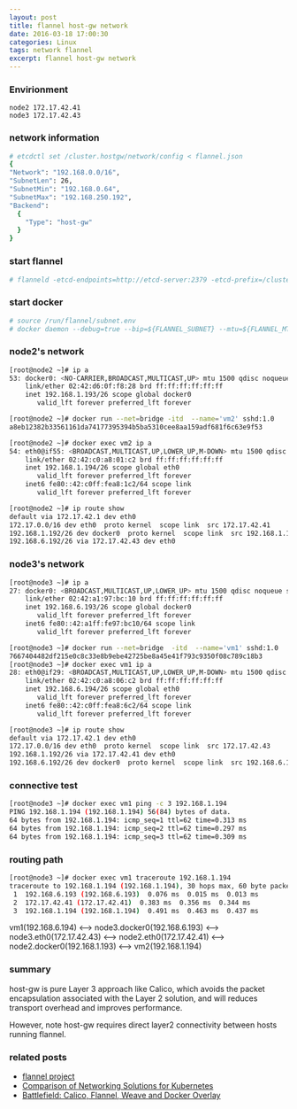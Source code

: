 ```yaml
---
layout: post
title: flannel host-gw network
date: 2016-03-18 17:00:30
categories: Linux
tags: network flannel
excerpt: flannel host-gw network
---
```


### Envirionment

```
node2 172.17.42.41
node3 172.17.42.43
```

### network information

```sh
# etcdctl set /cluster.hostgw/network/config < flannel.json                                             
{
"Network": "192.168.0.0/16",
"SubnetLen": 26,
"SubnetMin": "192.168.0.64",
"SubnetMax": "192.168.250.192",
"Backend": 
  {
    "Type": "host-gw"
  }
}
```

### start flannel

```sh
# flanneld -etcd-endpoints=http://etcd-server:2379 -etcd-prefix=/cluster.hostgw/network -logtostderr=true -v=3 &>> /var/log/flanneld &
```

### start docker

```sh
# source /run/flannel/subnet.env
# docker daemon --debug=true --bip=${FLANNEL_SUBNET} --mtu=${FLANNEL_MTU} --iptables=false --ip-masq=false --insecure-registry 10.193.1.158:5000 &>> /var/log/docker &
```

### node2's network

```sh
[root@node2 ~]# ip a
53: docker0: <NO-CARRIER,BROADCAST,MULTICAST,UP> mtu 1500 qdisc noqueue state DOWN 
    link/ether 02:42:d6:0f:f8:28 brd ff:ff:ff:ff:ff:ff
    inet 192.168.1.193/26 scope global docker0
       valid_lft forever preferred_lft forever

[root@node2 ~]# docker run --net=bridge -itd  --name='vm2' sshd:1.0                          
a8eb12382b33561161da74177395394b5ba5310cee8aa159adf681f6c63e9f53

[root@node2 ~]# docker exec vm2 ip a
54: eth0@if55: <BROADCAST,MULTICAST,UP,LOWER_UP,M-DOWN> mtu 1500 qdisc noqueue state UP 
    link/ether 02:42:c0:a8:01:c2 brd ff:ff:ff:ff:ff:ff
    inet 192.168.1.194/26 scope global eth0
       valid_lft forever preferred_lft forever
    inet6 fe80::42:c0ff:fea8:1c2/64 scope link 
       valid_lft forever preferred_lft forever

[root@node2 ~]# ip route show
default via 172.17.42.1 dev eth0 
172.17.0.0/16 dev eth0  proto kernel  scope link  src 172.17.42.41 
192.168.1.192/26 dev docker0  proto kernel  scope link  src 192.168.1.193 
192.168.6.192/26 via 172.17.42.43 dev eth0
```

### node3's network

```sh
[root@node3 ~]# ip a
27: docker0: <BROADCAST,MULTICAST,UP,LOWER_UP> mtu 1500 qdisc noqueue state UP 
    link/ether 02:42:a1:97:bc:10 brd ff:ff:ff:ff:ff:ff
    inet 192.168.6.193/26 scope global docker0
       valid_lft forever preferred_lft forever
    inet6 fe80::42:a1ff:fe97:bc10/64 scope link 
       valid_lft forever preferred_lft forever

[root@node3 ~]# docker run --net=bridge  -itd  --name='vm1' sshd:1.0                 
7667404482df215e0c8c33e8b9ebe42725be8a45e41f793c9350f08c789c18b3
[root@node3 ~]# docker exec vm1 ip a
28: eth0@if29: <BROADCAST,MULTICAST,UP,LOWER_UP,M-DOWN> mtu 1500 qdisc noqueue state UP 
    link/ether 02:42:c0:a8:06:c2 brd ff:ff:ff:ff:ff:ff
    inet 192.168.6.194/26 scope global eth0
       valid_lft forever preferred_lft forever
    inet6 fe80::42:c0ff:fea8:6c2/64 scope link 
       valid_lft forever preferred_lft forever

[root@node3 ~]# ip route show
default via 172.17.42.1 dev eth0 
172.17.0.0/16 dev eth0  proto kernel  scope link  src 172.17.42.43 
192.168.1.192/26 via 172.17.42.41 dev eth0 
192.168.6.192/26 dev docker0  proto kernel  scope link  src 192.168.6.193
```

### connective test

```sh
[root@node3 ~]# docker exec vm1 ping -c 3 192.168.1.194
PING 192.168.1.194 (192.168.1.194) 56(84) bytes of data.
64 bytes from 192.168.1.194: icmp_seq=1 ttl=62 time=0.313 ms
64 bytes from 192.168.1.194: icmp_seq=2 ttl=62 time=0.297 ms
64 bytes from 192.168.1.194: icmp_seq=3 ttl=62 time=0.309 ms
```

### routing path

```sh
[root@node3 ~]# docker exec vm1 traceroute 192.168.1.194     
traceroute to 192.168.1.194 (192.168.1.194), 30 hops max, 60 byte packets
 1  192.168.6.193 (192.168.6.193)  0.076 ms  0.015 ms  0.013 ms
 2  172.17.42.41 (172.17.42.41)  0.383 ms  0.356 ms  0.344 ms
 3  192.168.1.194 (192.168.1.194)  0.491 ms  0.463 ms  0.437 ms
```

vm1(192.168.6.194) <--> node3.docker0(192.168.6.193) <--> node3.eth0(172.17.42.43) <--> node2.eth0(172.17.42.41) <--> node2.docker0(192.168.1.193) <--> vm2(192.168.1.194)

### summary

host-gw is pure Layer 3 approach like Calico, which avoids the packet encapsulation associated with the Layer 2 solution, and will reduces transport overhead and improves performance.

However, note host-gw requires direct layer2 connectivity between hosts running flannel.


### related posts
* [flannel project](https://github.com/coreos/flannel)
* [Comparison of Networking Solutions for Kubernetes](http://machinezone.github.io/research/networking-solutions-for-kubernetes/)
* [Battlefield: Calico, Flannel, Weave and Docker Overlay ](https://xelatex.github.io/2015/11/15/Battlefield-Calico-Flannel-Weave-and-Docker-Overlay-Network/)

